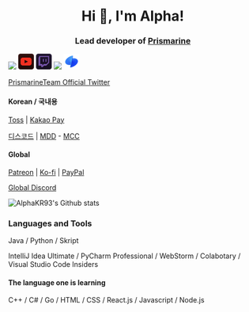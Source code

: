 <div align="center">

# Hi 👋, I'm Alpha!
### Lead developer of [Prismarine](https://github.com/PrismarineTeam/Prismarine)
</div>

<img src="https://github.com/intergrav/devins-badges/blob/v2/assets/minimal/social/twitter-singular_64h.png?raw=true" width="32px"></img>
<img src="https://github.com/intergrav/devins-badges/blob/v2/assets/minimal/social/youtube-singular_64h.png?raw=true" width="32px"></img>
<img src="https://github.com/intergrav/devins-badges/blob/v2/assets/minimal/social/twitch-singular_64h.png?raw=true" width="32px"></img>
<img src="https://upload.wikimedia.org/wikipedia/commons/thumb/e/e3/KakaoTalk_logo.svg/600px-KakaoTalk_logo.svg.png?20190617212005" width="32px"></img>
<img src="src/Toss.png" width="32px"></img>

[PrismarineTeam Official Twitter](https://twitter.com/TeamPrismarine)

#### Korean / 국내용
[Toss](https://toss.me/alphakr93) | [Kakao Pay](https://qr.kakaopay.com/FPQhdrTiU)

[디스코드](https://discord.gg/kkqMSEVVxN) | [MDD](https://discord.gg/AZwXTA9Pgx) - [MCC](https://discord.gg/AZwXTA9Pgx)

#### Global
[Patreon](https://patreon.com/alphakr93_) | [Ko-fi](https://ko-fi.com/alphakr93) | [PayPal](https://www.paypal.me/alphakr93)

[Global Discord](https://discord.gg/CQGVqeXQQC)

![AlphaKR93's Github stats](https://github-readme-stats.vercel.app/api?username=AlphaKR93&count_private=true&show_icons=true&include_all_commits=true)
<!-- ![Top Langs](https://github-readme-stats.vercel.app/api/top-langs/?username=AlphaKR93&layout=compact) -->

### Languages and Tools
Java / Python / Skript

IntelliJ Idea Ultimate / PyCharm Professional / WebStorm / Colabotary / Visual Studio Code Insiders

#### The language one is learning
C++ / C# / Go / HTML / CSS / React.js / Javascript / Node.js
